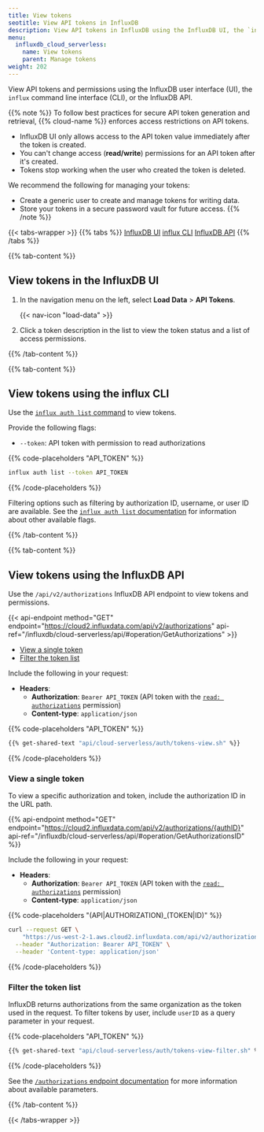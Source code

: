 ```yaml
---
title: View tokens
seotitle: View API tokens in InfluxDB
description: View API tokens in InfluxDB using the InfluxDB UI, the `influx` CLI, or the InfluxDB API.
menu:
  influxdb_cloud_serverless:
    name: View tokens
    parent: Manage tokens
weight: 202
---
```


View API tokens and permissions using the InfluxDB user interface (UI),
the `influx` command line interface (CLI), or the InfluxDB API.

{{% note %}}
To follow best practices for secure API token generation and retrieval, {{% cloud-name %}} enforces access restrictions on API tokens.
  - InfluxDB UI only allows access to the API token value immediately after the token is created.
  - You can't change access (**read/write**) permissions for an API token after it's created.
  - Tokens stop working when the user who created the token is deleted.

We recommend the following for managing your tokens:
- Create a generic user to create and manage tokens for writing data.
- Store your tokens in a secure password vault for future access.
{{% /note %}}

{{< tabs-wrapper >}}
{{% tabs %}}
[InfluxDB UI](#)
[influx CLI](#)
[InfluxDB API](#)
{{% /tabs %}}

<!---------------------------------- BEGIN UI --------------------------------->
{{% tab-content %}}

## View tokens in the InfluxDB UI

1.  In the navigation menu on the left, select **Load Data** > **API Tokens**.

    {{< nav-icon "load-data" >}}

2.  Click a token description in the list to view the token status and a list of
    access permissions.

{{% /tab-content %}}
<!----------------------------------- END UI ---------------------------------->

<!--------------------------------- BEGIN CLI --------------------------------->
{{% tab-content %}}

## View tokens using the influx CLI

Use the [`influx auth list` command](/influxdb/cloud-serverless/reference/cli/influx/auth/list)
to view tokens.

Provide the following flags:

- `--token`: API token with permission to read authorizations

{{% code-placeholders "API_TOKEN" %}}
```sh
influx auth list --token API_TOKEN
```
{{% /code-placeholders %}}

Filtering options such as filtering by authorization ID, username, or user ID are available.
See the [`influx auth list` documentation](/influxdb/cloud-serverless/reference/cli/influx/auth/list)
for information about other available flags.

{{% /tab-content %}}
<!---------------------------------- END CLI ---------------------------------->

<!--------------------------------- BEGIN API --------------------------------->
{{% tab-content %}}

## View tokens using the InfluxDB API

Use the `/api/v2/authorizations` InfluxDB API endpoint to view tokens and permissions.

{{< api-endpoint method="GET" endpoint="https://cloud2.influxdata.com/api/v2/authorizations" api-ref="/influxdb/cloud-serverless/api/#operation/GetAuthorizations" >}}

- [View a single token](#view-a-single-token)
- [Filter the token list](#filter-the-token-list)

Include the following in your request:

- **Headers**:
  - **Authorization**: `Bearer API_TOKEN`
    (API token with the [`read: authorizations`](/influxdb/cloud-serverless/api/#operation/PostAuthorizations) permission)
  - **Content-type**: `application/json`

{{% code-placeholders "API_TOKEN" %}}
```sh
{{% get-shared-text "api/cloud-serverless/auth/tokens-view.sh" %}}
```
{{% /code-placeholders %}}

### View a single token

To view a specific authorization and token, include the authorization ID in the URL path.

{{% api-endpoint method="GET" endpoint="https://cloud2.influxdata.com/api/v2/authorizations/{authID}" api-ref="/influxdb/cloud-serverless/api/#operation/GetAuthorizationsID" %}}

Include the following in your request:

- **Headers**:
  - **Authorization**: `Bearer API_TOKEN`
    (API token with the [`read: authorizations`](/influxdb/cloud-serverless/api/#operation/PostAuthorizations) permission)
  - **Content-type**: `application/json`

{{% code-placeholders "(API|AUTHORIZATION)_(TOKEN|ID)" %}}
```sh
curl --request GET \
	"https://us-west-2-1.aws.cloud2.influxdata.com/api/v2/authorizations/AUTHORIZATION_ID" \
  --header "Authorization: Bearer API_TOKEN" \
  --header 'Content-type: application/json'
```
{{% /code-placeholders %}}

### Filter the token list

InfluxDB returns authorizations from the same organization as the token used in the request.
To filter tokens by user, include `userID` as a query parameter in your request.

{{% code-placeholders "API_TOKEN" %}}
```sh
{{% get-shared-text "api/cloud-serverless/auth/tokens-view-filter.sh" %}}
```
{{% /code-placeholders %}}

See the [`/authorizations` endpoint documentation](/influxdb/cloud-serverless/api/#tag/Authorizations-(API-tokens))
for more information about available parameters.

{{% /tab-content %}}
<!---------------------------------- END API ---------------------------------->

{{< /tabs-wrapper >}}
